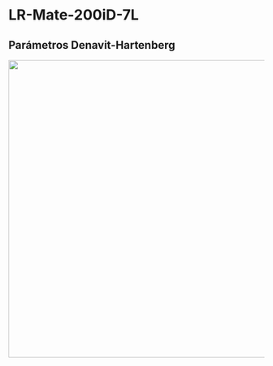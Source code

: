 # LR-Mate-200iD-7L


## Parámetros Denavit-Hartenberg 

<img src="/imagenes/ParámetrosDH.png" width="761" height="585">
